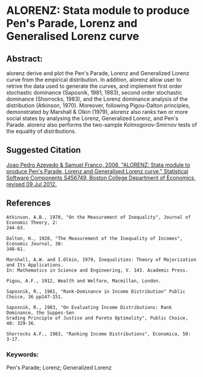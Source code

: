# ALORENZ: Stata module to produce Pen's Parade, Lorenz and Generalised Lorenz curve

## Abstract: 

 alorenz derive and plot the Pen's Parade, Lorenz and Generalized Lorenz curve from the
    empirical distribution. In addition, alorenz allow user to retrive the data used to generate
    the curves, and implement first order stochastic dominance (Saposnik, 1981, 1983), second
    order stochastic dominance (Shorrocks, 1983), and the Lorenz dominance analysis of the
    distribution (Atkinson, 1970). Moreover, following Pigou-Dalton principles, demonstrated by
    Marshall & Olkin (1979), alorenz also ranks two or more social states by analysing the Lorenz,
    Generalized Lorenz, and Pen's Parade. alorenz also performs the two-sample Kolmogorov-Smirnov
    tests of the equality of distributions.


## Suggested Citation

[Joao Pedro Azevedo & Samuel Franco, 2006. "ALORENZ: Stata module to produce Pen's Parade, Lorenz and Generalised Lorenz curve," Statistical Software Components S456749, Boston College Department of Economics, revised 09 Jul 2012.](https://ideas.repec.org/c/boc/bocode/s456749.html)

## References

    Atkinson, A.B., 1970, "On the Measurement of Inequality", Journal of Economic Theory, 2:
    244-63.

    Dalton, H., 1920, "The Measurement of the Inequality of Incomes", Economic Journal, 30:
    348-61.

    Marshall, A.W. and I.Olkin, 1979, Inequalities: Theory of Majorization and Its Applications.
    In: Mathematics in Science and Engineering, V. 143. Academic Press.

    Pigou, A.F., 1912, Wealth and Welfare, Macmillan, London.

    Saposnik, R., 1981, "Rank-Dominance in Income Distribution" Public Choice, 36 pp147-151.

    Saposnik, R., 1983, "On Evaluating Income Distributions: Rank Dominance, the Suppes-Sen
    Grading Principle of Justice and Pareto Optimality", Public Choice, 40: 329-36.

    Shorrocks A.F., 1983, "Ranking Income Distributions", Economica, 50: 3-17.

### Keywords: 

Pen's Parade; Lorenz; Generalized Lorenz


